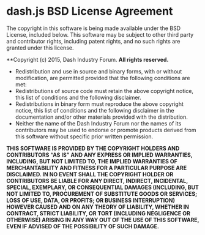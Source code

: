 # dash.js BSD License Agreement

The copyright in this software is being made available under the BSD License, included below. This software may be subject to other third party and contributor rights, including patent rights, and no such rights are granted under this license.

**Copyright (c) 2015, Dash Industry Forum.
**All rights reserved.**

* Redistribution and use in source and binary forms, with or without modification, are permitted provided that the following conditions are met:
* Redistributions of source code must retain the above copyright notice, this list of conditions and the following disclaimer.
* Redistributions in binary form must reproduce the above copyright notice, this list of conditions and the following disclaimer in the  documentation and/or other materials provided with the distribution.
* Neither the name of the Dash Industry Forum nor the names of its contributors may be used to endorse or promote products derived from this software without specific prior written permission.

**THIS SOFTWARE IS PROVIDED BY THE COPYRIGHT HOLDERS AND CONTRIBUTORS “AS IS” AND ANY EXPRESS OR IMPLIED WARRANTIES, INCLUDING, BUT NOT LIMITED TO, THE IMPLIED WARRANTIES OF MERCHANTABILITY AND FITNESS FOR A PARTICULAR PURPOSE ARE DISCLAIMED. IN NO EVENT SHALL THE COPYRIGHT HOLDER OR CONTRIBUTORS BE LIABLE FOR ANY DIRECT, INDIRECT, INCIDENTAL, SPECIAL, EXEMPLARY, OR CONSEQUENTIAL DAMAGES (INCLUDING, BUT NOT LIMITED TO, PROCUREMENT OF SUBSTITUTE GOODS OR SERVICES; LOSS OF USE, DATA, OR PROFITS; OR BUSINESS INTERRUPTION) HOWEVER CAUSED AND ON ANY THEORY OF LIABILITY, WHETHER IN CONTRACT, STRICT LIABILITY, OR TORT (INCLUDING NEGLIGENCE OR OTHERWISE) ARISING IN ANY WAY OUT OF THE USE OF THIS SOFTWARE, EVEN IF ADVISED OF THE POSSIBILITY OF SUCH DAMAGE.**
